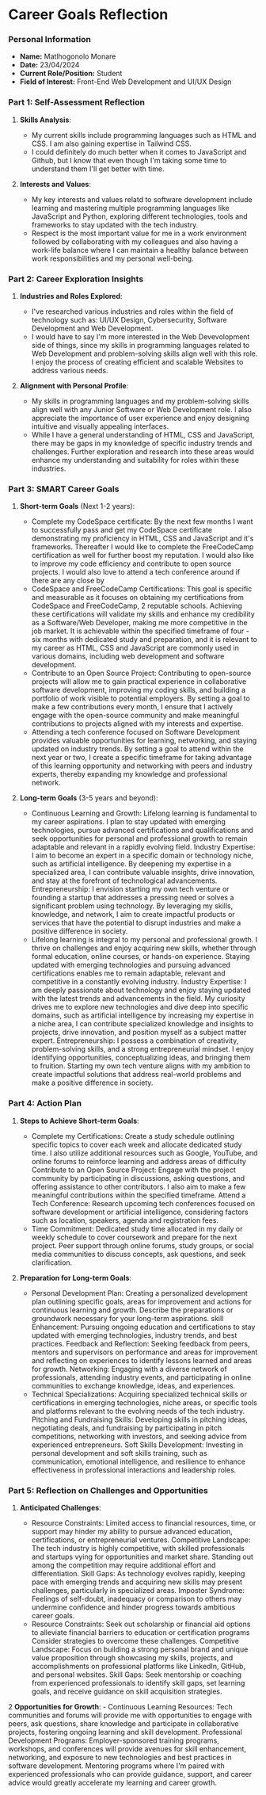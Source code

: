 
# Career Goals Reflection 

### Personal Information

- **Name:** Matlhogonolo Monare
- **Date:** 23/04/2024
- **Current Role/Position:** Student
- **Field of Interest:** Front-End Web Development and UI/UX Design

### Part 1: Self-Assessment Reflection

1. **Skills Analysis**:
    
    - My current skills include programming languages such as HTML and CSS. I am also gaining expertise in Tailwind CSS.  
    - I could definitely do much better when it comes to JavaScript and Github, but I know that even though I'm taking some time to understand them I'll get better with time.
      
2. **Interests and Values**:
    
    - My key interests and values relatd to software development include learning and mastering multiple programming languages like JavaScript and Python, exploring different technologies, tools and frameworks to stay updated with the tech industry.
    - Respect is the most important value for me in a work environment followed by collaborating with my colleagues and also having a work-life balance where I can maintain a healthy balance between work responsibilities and my personal well-being.

### Part 2: Career Exploration Insights

1. **Industries and Roles Explored**:
    
    - I've researched various industries and roles within the field of technology such as: UI/UX Design, Cybersecurity, Software Development and Web Development.
    - I would have to say I'm more interested in the Web Devevolopment side of things, since my skills in programming languages related to Web Development and problem-solving skills align well with this role. I enjoy the process of creating efficient and scalable Websites to address various needs.
      
2. **Alignment with Personal Profile**:
    
    - My skills in programming languages and my problem-solving skills align well with any Junior Software or Web Development role. I also appreciate the importance of user experience and enjoy designing 
      intuitive and visually appealing interfaces. 
    -  While I have a general understanding of HTML, CSS and JavaScript, there may be gaps in my knowledge of specific industry trends and challenges. Further exploration and research into these areas would 
       enhance my understanding and suitability for roles within these industries.

### Part 3: SMART Career Goals

1. **Short-term Goals** (Next 1-2 years):
    
    - Complete my CodeSpace certificate: By the next few months I want to successfully pass and get my CodeSpace certificate demonstrating my proficiency in HTML, CSS and JavaScript and it's frameworks. 
      Thereafter I would like to complete the FreeCodeCamp certification as well for further boost my reputation. I would also like to improve my code efficiency and contribute to open source projects. I would 
      also love to attend a tech conference around if there are any close by
    - CodeSpace and FreeCodeCamp Certifications: This goal is specific and measurable as it focuses on obtaining my certifications from CodeSpace and FreeCodeCamp, 2 reputable schools. Achieving these 
      certifications will validate my skills and enhance my credibility as a Software/Web Developer, making me more competitive in the job market. It is achievable within the specified timeframe of four - six 
      months with dedicated study and preparation, and it is relevant to my career as HTML, CSS and JavaScript are commonly used in various domains, including web development and software development.
    - Contribute to an Open Source Project: Contributing to open-source projects will allow me to gain practical experience in collaborative software development, improving my coding skills, and building a 
      portfolio of work visible to potential employers. By setting a goal to make a few contributions every month, I ensure that I actively engage with the open-source community and make meaningful contributions 
      to projects aligned with my interests and expertise.
    - Attending a tech conference focused on Software Development provides valuable opportunities for learning, networking, and staying updated on industry trends. By setting a goal to attend within the next year 
     or two, I create a specific timeframe for taking advantage of this learning opportunity and networking with peers and industry experts, thereby expanding my knowledge and professional network.
      
2. **Long-term Goals** (3-5 years and beyond):
    
    - Continuous Learning and Growth: Lifelong learning is fundamental to my career aspirations. I plan to stay updated with emerging technologies, pursue advanced certifications and qualifications and seek 
      opportunities for personal and professional growth to remain adaptable and relevant in a rapidly evolving field.
      Industry Expertise: I aim to become an expert in a specific domain or technology niche, such as artificial intelligence. By deepening my expertise in a specialized area, I can contribute valuable insights, 
      drive innovation, and stay at the forefront of technological advancements.
      Entrepreneurship: I envision starting my own tech venture or founding a startup that addresses a pressing need or solves a significant problem using technology. By leveraging my skills, knowledge, and 
      network, I aim to create impactful products or services that have the potential to disrupt industries and make a positive difference in society.
    - Lifelong learning is integral to my personal and professional growth. I thrive on challenges and enjoy acquiring new skills, whether through formal education, online courses, or hands-on experience. Staying 
      updated with emerging technologies and pursuing advanced certifications enables me to remain adaptable, relevant and competitive in a constantly evolving industry.
      Industry Expertise: I am deeply passionate about technology and enjoy staying updated with the latest trends and advancements in the field. My curiosity drives me to explore new technologies and dive deep 
      into specific domains, such as artificial intelligence by increasing my expertise in a niche area, I can contribute specialized knowledge and insights to projects, drive innovation, and position myself as a 
      subject matter expert.
      Entrepreneurship: I possess a combination of creativity, problem-solving skills, and a strong entrepreneurial mindset. I enjoy identifying opportunities, conceptualizing ideas, and bringing them to 
      fruition. Starting my own tech venture aligns with my ambition to create impactful solutions that address real-world problems and make a positive difference in society.

### Part 4: Action Plan

1. **Steps to Achieve Short-term Goals**:
    
    - Complete my Certifications: Create a study schedule outlining specific topics to cover each week and allocate dedicated study time. I also utilize additional resources such as Google, YouTube, and online 
      forums to reinforce learning and address areas of difficulty
      Contribute to an Open Source Project: Engage with the project community by participating in discussions, asking questions, and offering assistance to other contributors. I also aim to make a few meaningful 
      contributions within the specified timeframe.
      Attend a Tech Conference: Research upcoming tech conferences focused on software development or artificial intelligence, considering factors such as location, speakers, agenda and registration fees.
    - Time Commitment: Dedicated study time allocated in my daily or weekly schedule to cover coursework and prepare for the next project.
      Peer support through online forums, study groups, or social media communities to discuss concepts, ask questions, and seek clarification.
      
2. **Preparation for Long-term Goals**:
    
    - Personal Development Plan: Creating a personalized development plan outlining specific goals, areas for improvement and actions for continuous learning and growth. Describe the preparations or groundwork 
      necessary for your long-term aspirations.
      skill Enhancement: Pursuing ongoing education and certifications to stay updated with emerging technologies, industry trends, and best practices.
      Feedback and Reflection: Seeking feedback from peers, mentors and supervisors on performance and areas for improvement and reflecting on experiences to identify lessons learned and areas for growth.
      Networking: Engaging with a diverse network of professionals, attending industry events, and participating in online communities to exchange knowledge, ideas, and experiences.
    - Technical Specializations: Acquiring specialized technical skills or certifications in emerging technologies, niche areas, or specific tools and platforms relevant to the evolving needs of the tech 
      industry.
      Pitching and Fundraising Skills: Developing skills in pitching ideas, negotiating deals, and fundraising by participating in pitch competitions, networking with investors, and seeking advice from 
      experienced entrepreneurs.
      Soft Skills Development: Investing in personal development and soft skills training, such as communication, emotional intelligence, and resilience to enhance effectiveness in professional interactions and 
      leadership roles.
      
### Part 5: Reflection on Challenges and Opportunities

1. **Anticipated Challenges**:
   
    - Resource Constraints: Limited access to financial resources, time, or support may hinder my ability to pursue advanced education, certifications, or entrepreneurial ventures.
      Competitive Landscape: The tech industry is highly competitive, with skilled professionals and startups vying for opportunities and market share. Standing out among the competition may require additional 
      effort and differentiation.
      Skill Gaps: As technology evolves rapidly, keeping pace with emerging trends and acquiring new skills may present challenges, particularly in specialized areas.
      Imposter Syndrome: Feelings of self-doubt, inadequacy or comparison to others may undermine confidence and hinder progress towards ambitious career goals.
    - Resource Constraints: Seek out scholarship or financial aid options to alleviate financial barriers to education or certification programs Consider strategies to overcome these challenges.
      Competitive Landscape: Focus on building a strong personal brand and unique value proposition through showcasing my skills, projects, and accomplishments on professional platforms like LinkedIn, GitHub, 
      and personal websites.
      Skill Gaps: Seek mentorship or coaching from experienced professionals to identify skill gaps, set learning goals, and receive guidance on skill acquisition strategies.
      
2     **Opportunities for Growth**:
    - Continuous Learning Resources: Tech communities and forums will provide me with opportunities to engage with peers, ask questions, share knowledge and participate in collaborative projects, fostering 
     ongoing learning and skill development.
     Professional Development Programs: Employer-sponsored training programs, workshops, and conferences will provide avenues for skill enhancement, networking, and exposure to new technologies and best 
     practices in software development.
     Mentoring programs where I'm paired with experienced professionals who can provide guidance, support, and career advice would greatly accelerate my learning and career growth.





